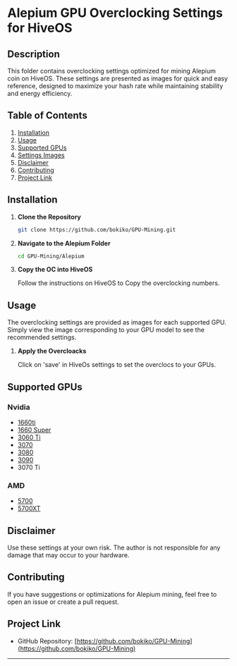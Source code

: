 

# Alepium GPU Overclocking Settings for HiveOS

## Description

This folder contains overclocking settings optimized for mining Alepium coin on HiveOS. These settings are presented as images for quick and easy reference, designed to maximize your hash rate while maintaining stability and energy efficiency.

## Table of Contents

1. [Installation](#installation)
2. [Usage](#usage)
3. [Supported GPUs](#supported-gpus)
4. [Settings Images](#settings-images)
5. [Disclaimer](#disclaimer)
6. [Contributing](#contributing)
7. [Project Link](#project-link)

## Installation

1. **Clone the Repository**
    ```bash
    git clone https://github.com/bokiko/GPU-Mining.git
    ```

2. **Navigate to the Alepium Folder**
    ```bash
    cd GPU-Mining/Alepium
    ```

3. **Copy the OC into HiveOS**

    Follow the instructions on HiveOS to Copy the overclocking numbers.

## Usage


The overclocking settings are provided as images for each supported GPU. Simply view the image corresponding to your GPU model to see the recommended settings.

1. **Apply the Overcloacks**

    Click on 'save' in HiveOs settings to set the overclocs to your GPUs.
   
  

## Supported GPUs

### Nvidia
- [1660ti](https://github.com/bokiko/GPU-Mining/blob/main/Alephium/1660ti_ALPH.png)
- [1660 Super](https://github.com/bokiko/GPU-Mining/blob/main/Alephium/1660s.png)
- [3060 Ti](https://github.com/bokiko/GPU-Mining/blob/main/Alephium/3060ti%20alph.png)
- [3070](https://github.com/bokiko/GPU-Mining/blob/main/Alephium/3070%20alph.png)
- [3080](https://github.com/bokiko/GPU-Mining/blob/main/Alephium/3080%20alph.png)
- [3090](https://github.com/bokiko/GPU-Mining/blob/main/Alephium/3090%20alph.png)
- 3070 Ti

### AMD
- [5700](https://github.com/bokiko/GPU-Mining/blob/main/Alephium/5700%20alph.png)
- [5700XT](https://github.com/bokiko/GPU-Mining/blob/main/Alephium/5700xt%20alph.png)



## Disclaimer

Use these settings at your own risk. The author is not responsible for any damage that may occur to your hardware.

## Contributing

If you have suggestions or optimizations for Alepium mining, feel free to open an issue or create a pull request.

## Project Link

- GitHub Repository: [https://github.com/bokiko/GPU-Mining](https://github.com/bokiko/GPU-Mining)

---

